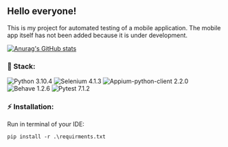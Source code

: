 ## Hello everyone!

This is my project for automated testing of a mobile application.
The mobile app itself has not been added because it is under development.

[![Anurag's GitHub stats](https://github-readme-stats.vercel.app/api?username=dmitriy-belkin)](https://github.com/dmitriy-belkin/platform-gfc-appium)

### 🐍 Stack:
<img src="https://img.shields.io/badge/python-3.10.4-green" alt="Python 3.10.4">

<img src="https://img.shields.io/badge/selenium-4.1.3-green" alt="Selenium 4.1.3">

<img src="https://img.shields.io/badge/appium--python--client-2.2.0-green" alt="Appium-python-client 2.2.0">

<img src="https://img.shields.io/badge/behave-1.2.6-green" alt="Behave 1.2.6">

<img src="https://img.shields.io/badge/pytest-7.1.2-green" alt="Pytest 7.1.2">

### ⚡ Installation:

Run in terminal of your IDE:

`pip install -r .\requirments.txt`